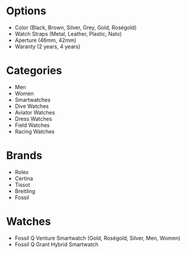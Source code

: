 # Options
* Color (Black, Brown, Silver, Grey, Gold, Roségold)
* Watch Straps (Metal, Leather, Plastic, Nato)
* Aperture (46mm, 42mm)
* Waranty (2 years, 4 years)

# Categories
* Men
* Women
* Smartwatches
* Dive Watches
* Aviator Watches
* Dress Watches
* Field Watches
* Racing Watches

# Brands
* Rolex
* Certina
* Tissot
* Breitling
* Fossil

# Watches
* Fossil Q Venture Smartwatch (Gold, Roségold, Silver, Men, Women)
* Fossil Q Grant Hybrid Smartwatch 

